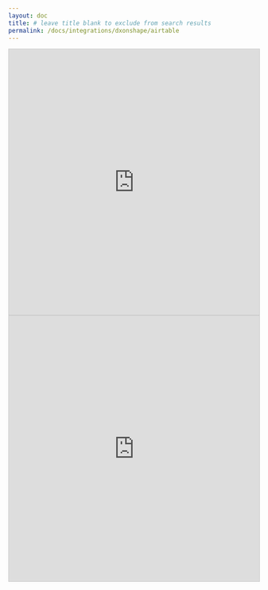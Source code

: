 ```yaml
---
layout: doc
title: # leave title blank to exclude from search results
permalink: /docs/integrations/dxonshape/airtable
---
```


<iframe class="airtable-embed" src="https://airtable.com/embed/shrmgQnIiUI7d2Ufv?backgroundColor=gray" frameborder="0" onmousewheel="" width="100%" height="533" style="background: transparent; border: 1px solid #ccc;"></iframe>

<iframe class="airtable-embed" src="https://airtable.com/embed/shrTCv5KNKU6meDEK?backgroundColor=gray" frameborder="0" onmousewheel="" width="100%" height="533" style="background: transparent; border: 1px solid #ccc;"></iframe>